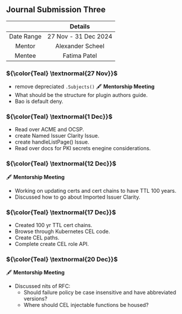 ## Journal Submission Three 

|  | Details |
| :---------: | :-------------: |
| Date Range  | 27 Nov - 31 Dec 2024 |
| Mentor  | Alexander Scheel  |
| Mentee  | Fatima Patel |

###  ${\color{Teal} \textnormal{27 Nov}}$
* remove depreciated `.Subjects()`
🖋️ **Mentorship Meeting**
* What should be the structure for plugin authors guide.
* Bao is default deny.

###  ${\color{Teal} \textnormal{1 Dec}}$
* Read over ACME and OCSP.
* create Named Issuer Clarity Issue.
* create handleListPage() Issue.
* Read over docs for PKI secrets enegine considerations.

###  ${\color{Teal} \textnormal{12 Dec}}$
🖋️ **Mentorship Meeting**
* Working on updating certs and cert chains to have TTL 100 years.
* Discussed how to go about Imported Issuer Clarity.

###  ${\color{Teal} \textnormal{17 Dec}}$
* Created 100 yr TTL cert chains.
* Browse through Kubernetes CEL code.
* Create CEL paths.
* Complete create CEL role API.

###  ${\color{Teal} \textnormal{20 Dec}}$
🖋️ **Mentorship Meeting**
* Discussed nits of RFC:
    * Should failure policy be case insensitive and have abbreviated versions?
    * Where should CEL injectable functions be housed?
